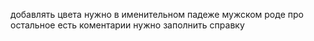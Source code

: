 добавлять цвета нужно в именительном падеже мужском роде
про остальное есть коментарии
нужно заполнить справку

